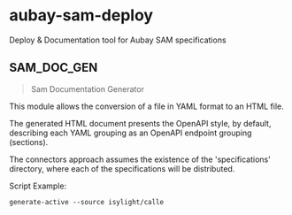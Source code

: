 # aubay-sam-deploy
Deploy &amp; Documentation tool for Aubay SAM specifications

## SAM_DOC_GEN
> Sam Documentation Generator

This module allows the conversion of a file in YAML format to an HTML file.

The generated HTML document presents the OpenAPI style, by default, describing each YAML grouping as an OpenAPI endpoint grouping (sections).

The connectors approach assumes the existence of the 'specifications' directory, where each of the specifications will be distributed.


Script Example:

`generate-active --source isylight/calle`
